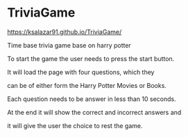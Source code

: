 # TriviaGame
https://ksalazar91.github.io/TriviaGame/

Time base trivia game base on harry potter

To start the game the user needs to press the start button.

It will load the page with four questions, which they 

can be of either form the Harry Potter Movies or Books.

Each question needs to be answer in less than 10 seconds.

At the end it will show the correct and incorrect answers and 

it will give the user the choice to rest the game.